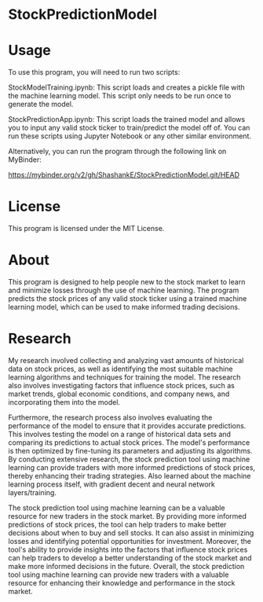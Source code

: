 # StockPredictionModel

# Usage

To use this program, you will need to run two scripts:

StockModelTraining.ipynb: This script loads and creates a pickle file with the machine learning model. This script only needs to be run once to generate the model.

StockPredictionApp.ipynb: This script loads the trained model and allows you to input any valid stock ticker to train/predict the model off of.
You can run these scripts using Jupyter Notebook or any other similar environment.

Alternatively, you can run the program through the following link on MyBinder:

https://mybinder.org/v2/gh/ShashankE/StockPredictionModel.git/HEAD

# License

This program is licensed under the MIT License.

# About

This program is designed to help people new to the stock market to learn and minimize losses through the use of machine learning. The program predicts the stock prices of any valid stock ticker using a trained machine learning model, which can be used to make informed trading decisions.

# Research

My research involved collecting and analyzing vast amounts of historical data on stock prices, as well as identifying the most suitable machine learning algorithms and techniques for training the model. The research also involves investigating factors that influence stock prices, such as market trends, global economic conditions, and company news, and incorporating them into the model.

Furthermore, the research process also involves evaluating the performance of the model to ensure that it provides accurate predictions. This involves testing the model on a range of historical data sets and comparing its predictions to actual stock prices. The model's performance is then optimized by fine-tuning its parameters and adjusting its algorithms. By conducting extensive research, the stock prediction tool using machine learning can provide traders with more informed predictions of stock prices, thereby enhancing their trading strategies. Also learned about the machine learning process itself, with gradient decent and neural network layers/training.

The stock prediction tool using machine learning can be a valuable resource for new traders in the stock market. By providing more informed predictions of stock prices, the tool can help traders to make better decisions about when to buy and sell stocks. It can also assist in minimizing losses and identifying potential opportunities for investment. Moreover, the tool's ability to provide insights into the factors that influence stock prices can help traders to develop a better understanding of the stock market and make more informed decisions in the future. Overall, the stock prediction tool using machine learning can provide new traders with a valuable resource for enhancing their knowledge and performance in the stock market.
